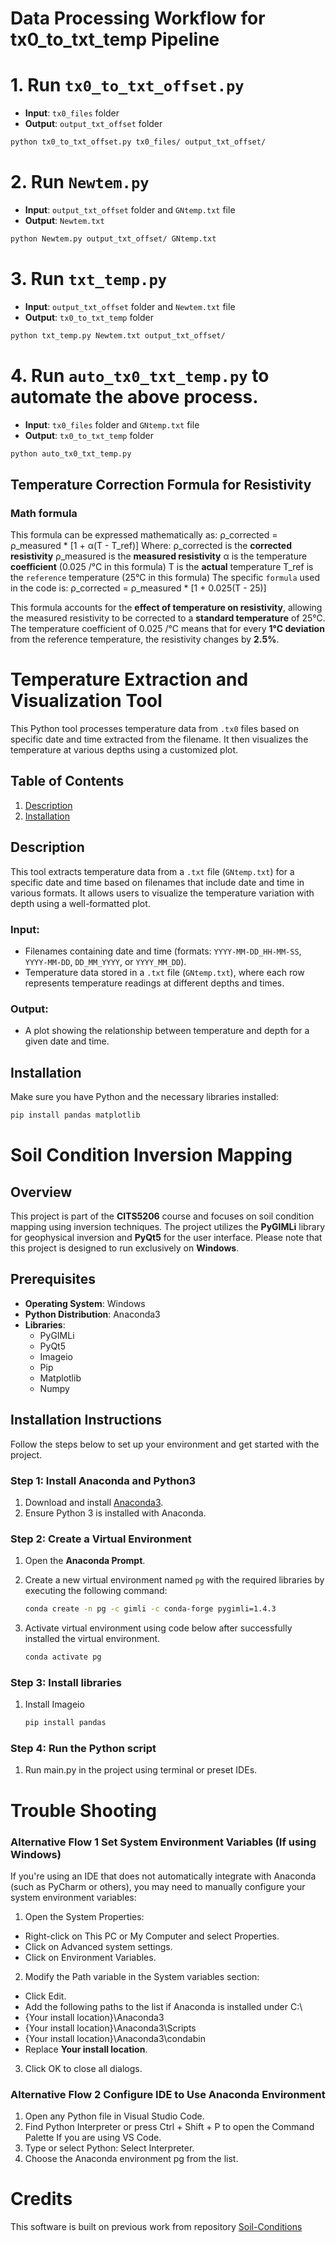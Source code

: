 # Data Processing Workflow for tx0_to_txt_temp Pipeline

# 1. Run ```tx0_to_txt_offset.py```

   - **Input**: `tx0_files` folder
   - **Output**: `output_txt_offset` folder

```bash
python tx0_to_txt_offset.py tx0_files/ output_txt_offset/

```

# 2. Run ```Newtem.py```


   - **Input**: `output_txt_offset` folder and `GNtemp.txt` file
   - **Output**: `Newtem.txt` 

```bash
python Newtem.py output_txt_offset/ GNtemp.txt

```


# 3. Run ```txt_temp.py```

   - **Input**: `output_txt_offset` folder and `Newtem.txt` file
   - **Output**: `tx0_to_txt_temp` folder

```bash
python txt_temp.py Newtem.txt output_txt_offset/ 
```

# 4. Run ```auto_tx0_txt_temp.py``` to automate the above process.

   - **Input**: `tx0_files` folder and  `GNtemp.txt` file
   - **Output**: `tx0_to_txt_temp` folder

```bash
python auto_tx0_txt_temp.py
```
## Temperature Correction Formula for Resistivity

### Math formula 
This formula can be expressed mathematically as:
ρ_corrected = ρ_measured * [1 + α(T - T_ref)]
Where:
ρ_corrected is the **corrected resistivity**
ρ_measured is the **measured resistivity**
α is the temperature **coefficient** (0.025 /°C in this formula)
T is the **actual** temperature
T_ref is the `reference` temperature (25°C in this formula)
The specific `formula` used in the code is:
ρ_corrected = ρ_measured * [1 + 0.025(T - 25)]

This formula accounts for the **effect of temperature on resistivity**, allowing the measured resistivity to be corrected to a **standard temperature** of 25°C. The temperature coefficient of 0.025 /°C means that for every **1°C deviation** from the reference temperature, the resistivity changes by **2.5%**.

# Temperature Extraction and Visualization Tool

This Python tool processes temperature data from `.tx0` files based on specific date and time extracted from the filename. It then visualizes the temperature at various depths using a customized plot.

## Table of Contents

1. [Description](#description)
2. [Installation](#installation)


## Description

This tool extracts temperature data from a `.txt` file (`GNtemp.txt`) for a specific date and time based on filenames that include date and time in various formats. It allows users to visualize the temperature variation with depth using a well-formatted plot.

### Input:
- Filenames containing date and time (formats: `YYYY-MM-DD_HH-MM-SS`, `YYYY-MM-DD`, `DD_MM_YYYY`, or `YYYY_MM_DD`).
- Temperature data stored in a `.txt` file (`GNtemp.txt`), where each row represents temperature readings at different depths and times.

### Output:
- A plot showing the relationship between temperature and depth for a given date and time.

## Installation

Make sure you have Python and the necessary libraries installed:

```bash
pip install pandas matplotlib
```


# Soil Condition Inversion Mapping 

## Overview 

This project is part of the **CITS5206** course and focuses on soil condition mapping using inversion techniques. The project utilizes the **PyGIMLi** library for geophysical inversion and **PyQt5** for the user interface. Please note that this project is designed to run exclusively on **Windows**.

## Prerequisites <!-- This is a subheading -->

- **Operating System**: Windows 
- **Python Distribution**: Anaconda3
- **Libraries**: 
  - PyGIMLi 
  - PyQt5
  - Imageio
  - Pip
  - Matplotlib
  - Numpy

## Installation Instructions 

Follow the steps below to set up your environment and get started with the project.

### Step 1: Install Anaconda and Python3

1. Download and install [Anaconda3](https://www.anaconda.com/products/distribution#download-section). <!-- This is a numbered list -->
2. Ensure Python 3 is installed with Anaconda.

### Step 2: Create a Virtual Environment

1. Open the **Anaconda Prompt**.
2. Create a new virtual environment named `pg` with the required libraries by executing the following command:

   ```bash
   conda create -n pg -c gimli -c conda-forge pygimli=1.4.3
3. Activate virtual environment using code below after successfully installed the virtual environment.
   
    ```bash
   conda activate pg

### Step 3: Install libraries

1. Install Imageio
    ```bash
   pip install pandas
   
### Step 4: Run the Python script

1.  Run main.py in the project using terminal or preset IDEs.

# Trouble Shooting

### Alternative Flow 1 Set System Environment Variables (If using Windows)
If you're using an IDE that does not automatically integrate with Anaconda (such as PyCharm or others), you may need to manually configure your system environment variables:
1. Open the System Properties:
- Right-click on This PC or My Computer and select Properties.
- Click on Advanced system settings.
- Click on Environment Variables.
2. Modify the Path variable in the System variables section:
- Click Edit.
- Add the following paths to the list if Anaconda is installed under C:\
- {Your install location}\Anaconda3
- {Your install location}\Anaconda3\Scripts
- {Your install location}\Anaconda3\condabin
- Replace **Your install location**.
3. Click OK to close all dialogs.

### Alternative Flow 2 Configure IDE to Use Anaconda Environment
1. Open any Python file in Visual Studio Code.
2. Find Python Interpreter or press Ctrl + Shift + P to open the Command Palette If you are using VS Code.
3. Type or select Python: Select Interpreter.
4. Choose the Anaconda environment pg from the list.

# Credits
This software is built on previous work from repository [Soil-Conditions](https://github.com/wintelestr/Soil-Conditions)

